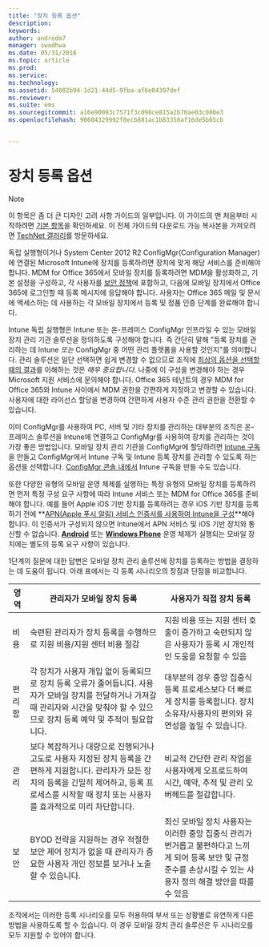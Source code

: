 ```yaml
---
title: "장치 등록 옵션"
description: 
keywords: 
author: andredm7
manager: swadhwa
ms.date: 05/31/2016
ms.topic: article
ms.prod: 
ms.service: 
ms.technology: 
ms.assetid: 54082b94-1d21-44d5-9fba-af6e04397def
ms.reviewer: 
ms.suite: ems
ms.sourcegitcommit: a16e90093c7571f3c098ce815a2b70ae03c080e3
ms.openlocfilehash: 90604329992f8ecb881ac1b83358af16de5b65cb


---
```



# 장치 등록 옵션

>[!NOTE]
>이 항목은 좀 더 큰 디자인 고려 사항 가이드의 일부입니다. 이 가이드의 맨 처음부터 시작하려면 [기본 항목](mdm-design-considerations-guide.md)을 확인하세요. 이 전체 가이드의 다운로드 가능 복사본을 가져오려면 [TechNet 갤러리](https://gallery.technet.microsoft.com/Mobile-Device-Management-7d401582)를 방문하세요.

독립 실행형이거나 System Center 2012 R2 ConfigMgr(Configuration Manager)에 연결된 Microsoft Intune에 장치를 등록하려면 장치에 맞게 해당 서비스를 준비해야 합니다. MDM for Office 365에서 모바일 장치를 등록하려면 MDM을 활성화하고, 기본 설정을 구성하고, 각 사용자를 [보안 정책](https://technet.microsoft.com/library/ms.o365.cc.newdevicepolicy.aspx)에 포함하고, 다음에 모바일 장치에서 Office 365에 로그인할 때 등록 메시지에 응답해야 합니다. 사용자는 Office 365 메일 및 문서에 액세스하는 데 사용하는 각 모바일 장치에서 등록 및 정품 인증 단계를 완료해야 합니다.

Intune 독립 실행형은 Intune 또는 온-프레미스 ConfigMgr 인프라일 수 있는 모바일 장치 관리 기관 솔루션을 정의하도록 구성해야 합니다. 즉 간단히 말해 "등록 장치를 관리하는 데 Intune *또는* ConfigMgr 중 어떤 관리 플랫폼을 사용할 것인지"를 의미합니다. 관리 솔루션은 일단 선택하면 쉽게 변경할 수 없으므로 조직에 [최상의 옵션을 선택할 때의 결과](/Intune/deploy-use/enroll-devices-in-microsoft-intune)를 이해하는 것은 *매우 중요합니다*. 나중에 이 구성을 변경해야 하는 경우 Microsoft 지원 서비스에 문의해야 합니다. Office 365 테넌트의 경우 MDM for Office 365와 Intune 사이에서 MDM 권한을 간편하게 지정하고 변경할 수 있습니다. 사용자에 대한 라이선스 할당을 변경하여 간편하게 사용자 수준 관리 권한을 전환할 수 있습니다. 

이미 ConfigMgr를 사용하여 PC, 서버 및 기타 장치를 관리하는 대부분의 조직은 온-프레미스 솔루션을 Intune에 연결하고 ConfigMgr를 사용하여 장치를 관리하는 것이 가장 좋은 방법입니다. 모바일 장치 관리 기관을 ConfigMgr에 할당하려면 [Intune 구독](https://portal.office.com/Signup/Signup.aspx?OfferId=40BE278A-DFD1-470a-9EF7-9F2596EA7FF9&dl=INTUNE_A&ali=1#0)을 만들고 ConfigMgr에서 Intune 구독 및 Intune 등록 장치를 관리할 수 있도록 하는 옵션을 선택합니다. [ConfigMgr 콘솔 내에서](https://technet.microsoft.com/library/jj884158.aspx) Intune 구독을 만들 수도 있습니다.

또한 다양한 유형의 모바일 운영 체제를 실행하는 특정 유형의 모바일 장치를 등록하려면 먼저 특정 구성 요구 사항에 따라 Intune 서비스 또는 MDM for Office 365를 준비해야 합니다. 예를 들어 Apple iOS 기반 장치를 등록하려는 경우 iOS 기반 장치를 등록하기 전에 **[APN(Apple 푸시 알림) 서비스 인증서를 사용하여 Intune을 구성](https://technet.microsoft.com/library/dn408185.aspx)**해야 합니다. 이 인증서가 구성되지 않으면 Intune에서 APN 서비스 및 iOS 기반 장치와 통신할 수 없습니다. **[Android](https://technet.microsoft.com/library/dn764960.aspx)** 또는 **[Windows Phone](https://technet.microsoft.com/library/dn764959.aspx)** 운영 체제가 실행되는 모바일 장치에는 별도의 등록 요구 사항이 있습니다.

1단계의 질문에 대한 답변은 모바일 장치 관리 솔루션에 장치를 등록하는 방법을 결정하는 데 도움이 됩니다. 아래 표에서는 각 등록 시나리오의 장점과 단점을 비교합니다.

| 영역  | 관리자가 모바일 장치 등록 | 사용자가 직접 장치 등록 |
| ------------- | ------------- | ------------ |
| 비용 | 숙련된 관리자가 장치 등록을 수행하므로 지원 비용/지원 센터 비용 절감 | 지원 비용 또는 지원 센터 호출이 증가하고 숙련되지 않은 사용자가 등록 시 개인적인 도움을 요청할 수 있음 |
| 편리함  | 각 장치가 사용자 개입 없이 등록되므로 장치 등록 오류가 줄어듭니다. 사용자가 모바일 장치를 전달하거나 가져갈 때 관리자와 시간을 맞춰야 할 수 있으므로 장치 등록 예약 및 추적이 필요합니다.| 대부분의 경우 중앙 집중식 등록 프로세스보다 더 빠르게 장치를 등록합니다. 장치 소유자/사용자의 편의와 유연성을 높일 수 있습니다. |
| 관리 | 보다 복잡하거나 대량으로 진행되거나 고도로 사용자 지정된 장치 등록을 간편하게 지원합니다. 관리자가 모든 장치의 등록을 긴밀히 제어하고, 등록 프로세스를 시작할 때 장치 또는 사용자를 효과적으로 미리 차단합니다. | 비교적 간단한 관리 작업을 사용자에게 오프로드하여 시간, 예약, 추적 및 관리 오버헤드를 절감합니다. |
| 보안 | BYOD 전략을 지원하는 경우 적절한 보안 제어 장치가 없을 때 관리자가 중요한 사용자 개인 정보를 보거나 노출할 수 있습니다. | 최신 모바일 장치 사용자는 이러한 중앙 집중식 관리가 번거롭고 불편하다고 느끼게 되어 등록 보안 및 규정 준수를 손상시킬 수 있는 사용자 정의 해결 방안을 따를 수 있음 |

조직에서는 이러한 등록 시나리오를 모두 허용하여 부서 또는 상황별로 유연하게 다른 방법을 사용하도록 할 수 있습니다. 이 경우 모바일 장치 관리 솔루션은 두 시나리오를 모두 지원할 수 있어야 합니다.


<!--HONumber=Jul16_HO2-->


